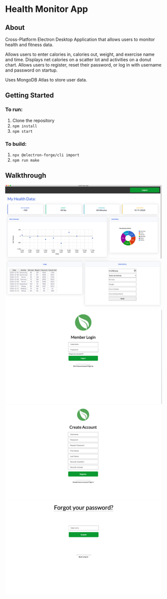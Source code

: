 # Health Monitor App

## About
Cross-Platform Electron Desktop Application that allows users to monitor health and fitness data.

Allows users to enter calories in, calories out, weight, and exercise name and time. Displays net calories on a scatter lot and activities on a donut chart. Allows users to register, reset their password, or log in with username and password on startup.

Uses MongoDB Atlas to store user data.

## Getting Started

### To run:
1. Clone the repository
2. <code>npm install</code>
3. <code>npm start</code>

### To build:
1. <code>npx @electron-forge/cli import</code>
2. <code>npm run make</code>

## Walkthrough 

<img src="public/images/dashboard1.png" width="600">
<img src="public/images/dashboard2.png"  width="600">
<img src="public/images/login.png"  width="600">
<img src="public/images/create-account.png"  width="600">
<img src="public/images/forgot-password.png" width="600">

